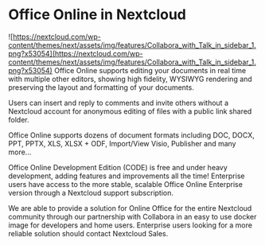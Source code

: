 # Office Online in Nextcloud

![https://nextcloud.com/wp-content/themes/next/assets/img/features/Collabora_with_Talk_in_sidebar_1.png?x53054](https://nextcloud.com/wp-content/themes/next/assets/img/features/Collabora_with_Talk_in_sidebar_1.png?x53054)
Office Online supports editing your documents in real time with multiple other editors, showing high fidelity, WYSIWYG rendering and preserving the layout and formatting of your documents.

Users can insert and reply to comments and invite others without a Nextcloud account for anonymous editing of files with a public link shared folder.

Office Online supports dozens of document formats including DOC, DOCX, PPT, PPTX, XLS, XLSX + ODF, Import/View Visio, Publisher and many more...

Office Online Development Edition (CODE) is free and under heavy development, adding features and improvements all the time! Enterprise users have access to the more stable, scalable Office Online Enterprise version through a Nextcloud support subscription.

We are able to provide a solution for Online Office for the entire Nextcloud community through our partnership with Collabora in an easy to use docker image for developers and home users. Enterprise users looking for a more reliable solution should contact Nextcloud Sales.
